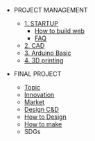 <!-- 侧边栏 docs/_sidebar.md -->
- PROJECT MANAGEMENT
  - [1. STARTUP]()
    - [How to build web]()
    - [FAQ]()
  - [2. CAD]()
  - [3. Arduino Basic]()
  - [4. 3D printing]()

- FINAL PROJECT
  - [Topic]()
  - [Innovation]()
  - [Market]()
  - [Design C&D]()
   - [How to Design]()
   - [How to make]()
  - SDGs